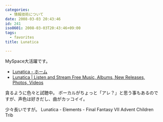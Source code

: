 ```yaml
---
categories:
  - 情報技術について
date: 2008-03-03 20:43:46
id: 241
iso8601: 2008-03-03T20:43:46+09:00
tags:
  - favorites
title: Lunatica

---
```


MySpace大活躍です。

- [Lunatica - ホーム](https://www.facebook.com/Lunatica-135800926461217/)
- [Lunatica | Listen and Stream Free Music, Albums, New Releases, Photos, Videos](https://myspace.com/lunaticametal)

貪るように色々と試聴中。
ボーカルがちょっと「アレ？」と思う事もあるのですが、声色は好きだし、曲がカッコイイ。


少々長いですが。
Lunatica - Elements - Final Fantasy VII Advent Children Trib
<object width="425" height="355">
  <param name="movie" value="http://www.youtube.com/v/jPvgFdbI2NU">
  </param>
  <param name="wmode" value="transparent">
  </param><embed src="http://www.youtube.com/v/jPvgFdbI2NU" type="application/x-shockwave-flash" wmode="transparent" width="425" height="355"></embed></object>
